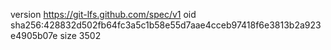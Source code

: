 version https://git-lfs.github.com/spec/v1
oid sha256:428832d502fb64fc3a5c1b58e55d7aae4cceb97418f6e3813b2a923e4905b07e
size 3502
